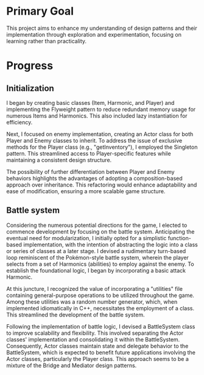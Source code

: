 # Primary Goal

This project aims to enhance my understanding of design patterns and their implementation through exploration and experimentation, focusing on learning rather than practicality.

# Progress
## Initialization

I began by creating basic classes (Item, Harmonic, and Player) and implementing the Flyweight pattern to reduce redundant memory usage for numerous Items and Harmonics. This also included lazy instantiation for efficiency.

Next, I focused on enemy implementation, creating an Actor class for both Player and Enemy classes to inherit. To address the issue of exclusive methods for the Player class (e.g., "getInventory"), I employed the Singleton pattern. This streamlined access to Player-specific features while maintaining a consistent design structure.

The possibility of further differentiation between Player and Enemy behaviors highlights the advantages of adopting a composition-based approach over inheritance. This refactoring would enhance adaptability and ease of modification, ensuring a more scalable game structure.

## Battle system

Considering the numerous potential directions for the game, I elected to commence development by focusing on the battle system. Anticipating the eventual need for modularization, I initially opted for a simplistic function-based implementation, with the intention of abstracting the logic into a class or series of classes at a later stage. I devised a rudimentary turn-based loop reminiscent of the Pokémon-style battle system, wherein the player selects from a set of Harmonics (abilities) to employ against the enemy. To establish the foundational logic, I began by incorporating a basic attack Harmonic.

At this juncture, I recognized the value of incorporating a "utilities" file containing general-purpose operations to be utilized throughout the game. Among these utilities was a random number generator, which, when implemented idiomatically in C++, necessitates the employment of a class. This streamlined the development of the battle system.

Following the implementation of battle logic, I devised a BattleSystem class to improve scalability and flexibility. This involved separating the Actor classes' implementation and consolidating it within the BattleSystem. Consequently, Actor classes maintain state and delegate behavior to the BattleSystem, which is expected to benefit future applications involving the Actor classes, particularly the Player class. This approach seems to be a mixture of the Bridge and Mediator design patterns.
